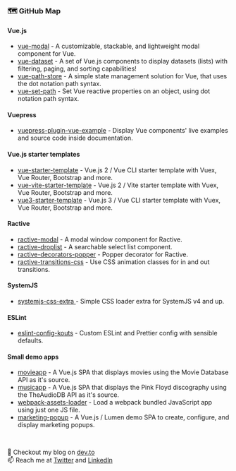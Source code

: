 ### 🗺️ GitHub Map

#### Vue.js
- [vue-modal](https://github.com/kouts/vue-modal) - A customizable, stackable, and lightweight modal component for Vue.
- [vue-dataset](https://github.com/kouts/vue-dataset) - A set of Vue.js components to display datasets (lists) with filtering, paging, and sorting capabilities! 
- [vue-path-store](https://github.com/kouts/vue-path-store) - A simple state management solution for Vue, that uses the dot notation path syntax.
- [vue-set-path](https://github.com/kouts/vue-set-path) - Set Vue reactive properties on an object, using dot notation path syntax.

#### Vuepress
- [vuepress-plugin-vue-example](https://github.com/kouts/vuepress-plugin-vue-example) - Display Vue components' live examples and source code inside documentation. 

#### Vue.js starter templates
- [vue-starter-template](https://github.com/kouts/vue-starter-template) - Vue.js 2 / Vue CLI starter template with Vuex, Vue Router, Bootstrap and more.
- [vue-vite-starter-template](https://github.com/kouts/vue-vite-starter-template) - Vue.js 2 / Vite starter template with Vuex, Vue Router, Bootstrap and more.
- [vue3-starter-template](https://github.com/kouts/vue3-starter-template) - Vue.js 3 / Vue CLI starter template with Vuex, Vue Router, Bootstrap and more.

#### Ractive
- [ractive-modal](https://github.com/kouts/ractive-modal) - A modal window component for Ractive.
- [ractive-droplist](https://github.com/kouts/ractive-droplist) - A searchable select list component.
- [ractive-decorators-popper](https://github.com/kouts/ractive-decorators-popper) - Popper decorator for Ractive.
- [ractive-transitions-css](https://github.com/kouts/ractive-transitions-css) - Use CSS animation classes for in and out transitions.

#### SystemJS
- [systemjs-css-extra ](https://github.com/systemjs/systemjs-css-extra) - Simple CSS loader extra for SystemJS v4 and up.

#### ESLint
- [eslint-config-kouts](https://github.com/kouts/eslint-config-kouts) - Custom ESLint and Prettier config with sensible defaults.

#### Small demo apps
- [movieapp](https://github.com/kouts/movieapp) - A Vue.js SPA that displays movies using the Movie Database API as it's source.
- [musicapp](https://github.com/kouts/musicapp) - A Vue.js SPA that displays the Pink Floyd discography using the TheAudioDB API as it's source.
- [webpack-assets-loader](https://github.com/kouts/webpack-assets-loader) - Load a webpack bundled JavaScript app using just one JS file.
- [marketing-popup](https://github.com/kouts/marketing-popup) - A Vue.js / Lumen demo SPA to create, configure, and display marketing popups.

<br />

💬 Checkout my blog on [dev.to](https://dev.to/kouts)  
📫 Reach me at [Twitter](https://twitter.com/kouts_tweet) and [LinkedIn](https://www.linkedin.com/in/koutsaftakis/)

<!--
**kouts/kouts** is a ✨ _special_ ✨ repository because its `README.md` (this file) appears on your GitHub profile.

Here are some ideas to get you started:

- 🔭 I’m currently working on ...
- 🌱 I’m currently learning ...
- 👯 I’m looking to collaborate on ...
- 🤔 I’m looking for help with ...
- 💬 Ask me about ...
- 📫 How to reach me: ...
- 😄 Pronouns: ...
- ⚡ Fun fact: ...
-->
